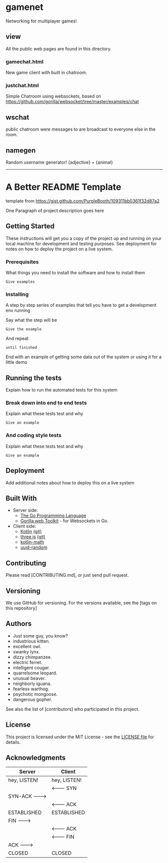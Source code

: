 # gamenet

Networking for multiplayer games!



## view 

All the public web pages are found in this directory.

###  gamechat.html

New game client with built in chatroom.

###  justchat.html 

Simple Chatroom using websockets, based on https://github.com/gorilla/websocket/tree/master/examples/chat

## wschat

public chatroom were messages to are broadcast to everyone else in the room.

## namegen

Random username generator!  {adjective} + {animal}






-----



# A Better README Template

template from https://gist.github.com/PurpleBooth/109311bb0361f32d87a2

One Paragraph of project description goes here

## Getting Started

These instructions will get you a copy of the project up and running on your local machine for development and testing purposes. See deployment for notes on how to deploy the project on a live system.

### Prerequisites

What things you need to install the software and how to install them

```
Give examples
```

### Installing

A step by step series of examples that tell you have to get a development env running

Say what the step will be

```
Give the example
```

And repeat

```
until finished
```

End with an example of getting some data out of the system or using it for a little demo

## Running the tests

Explain how to run the automated tests for this system

### Break down into end to end tests

Explain what these tests test and why

```
Give an example
```

### And coding style tests

Explain what these tests test and why

```
Give an example
```

## Deployment

Add additional notes about how to deploy this on a live system

## Built With

* Server side:
  * [The Go Programming Language](https://golang.org/)
  * [Gorilla web Toolkit](https://github.com/gorilla) - for Websockets in Go.
* Client side:
  * [Kotlin](https://kotlinlang.org/)   [(git)](https://github.com/JetBrains/kotlin)
  * [three.js](https://threejs.org/)    [(git)](https://github.com/mrdoob/three.js/)
  * [kotlin-math](https://github.com/romainguy/kotlin-math)
  * [uuid-random](https://github.com/jchook/uuid-random)


## Contributing

Please read [CONTRIBUTING.md], or just send pull request.

## Versioning

We use GitHub for versioning. For the versions available, see the [tags on this repository]

## Authors

* Just some guy, you know?
* industrious kitten.
* excellent owl.
* swanky lynx.
* dizzy chimpanzee.
* electric ferret.
* intelligent cougar.
* quarrelsome leopard.
* unusual beaver.
* neighborly iguana.
* fearless warthog.
* psychotic mongoose.
* dangerous gopher.

See also the list of [contributors] who participated in this project.

## License

This project is licensed under the MIT License - see the [LICENSE file](LICENSE) for details.

## Acknowledgments



|    Server        |     Client        |
| ---------------- | ----------------- |
| hey, LISTEN!     | hey, LISTEN!      |
|                  | <--- SYN          |
| SYN-ACK --->     |                   |
|                  | <--- ACK          |
| ESTABLISHED      | ESTABLISHED       |
| FIN --->         |                   |
|                  | <--- ACK          |
|                  | <--- FIN          |
| ACK --->         |                   |
| CLOSED           | CLOSED            |


